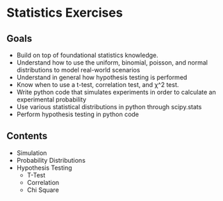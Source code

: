 # Statistics Exercises
## Goals
- Build on top of foundational statistics knowledge.
- Understand how to use the uniform, binomial, poisson, and normal distributions to model real-world scenarios
- Understand in general how hypothesis testing is performed
- Know when to use a t-test, correlation test, and χ^2 test.
- Write python code that simulates experiments in order to calculate an experimental probability
- Use various statistical distributions in python through scipy.stats
- Perform hypothesis testing in python code

## Contents
- Simulation
- Probability Distributions
- Hypothesis Testing
  - T-Test
  - Correlation
  - Chi Square
